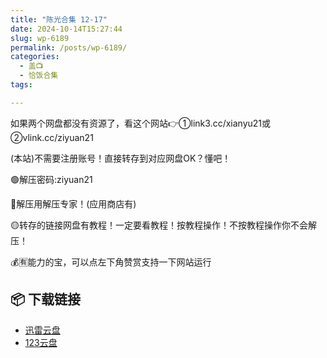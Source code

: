 ```yaml
---
title: "陈光合集 12-17"
date: 2024-10-14T15:27:44
slug: wp-6189
permalink: /posts/wp-6189/
categories:
  - 盖📺
  - 恰饭合集
tags:

---
```


如果两个网盘都没有资源了，看这个网站👉①link3.cc/xianyu21或②vlink.cc/ziyuan21

(本站)不需要注册账号！直接转存到对应网盘OK？懂吧！

🟢解压密码:ziyuan21

🔵解压用解压专家！(应用商店有)

🟡转存的链接网盘有教程！一定要看教程！按教程操作！不按教程操作你不会解压！

💰🈶能力的宝，可以点左下角赞赏支持一下网站运行

## 📦 下载链接
- [迅雷云盘](https://blziyuan21.com/pay-download/6189?key=a3fb803d18&down_id=0)
- [123云盘](https://blziyuan21.com/pay-download/6189?key=a3fb803d18&down_id=1)

